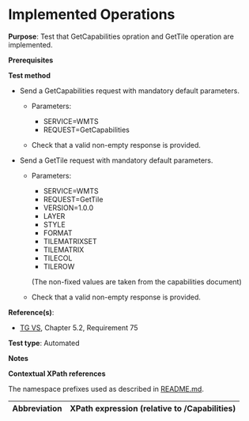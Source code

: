 # Implemented Operations

**Purpose**: Test that GetCapabilities opration and GetTile operation are implemented.

**Prerequisites**

**Test method**

* Send a GetCapabilities request with mandatory default parameters.
  * Parameters:
    * SERVICE=WMTS
    * REQUEST=GetCapabilities

  * Check that a valid non-empty response is provided.

* Send a GetTile request with mandatory default parameters.
  * Parameters:
    * SERVICE=WMTS
    * REQUEST=GetTile
    * VERSION=1.0.0
    * LAYER
    * STYLE
    * FORMAT
    * TILEMATRIXSET
    * TILEMATRIX
    * TILECOL
    * TILEROW

    (The non-fixed values are taken from the capabilities document)

  * Check that a valid non-empty response is provided. 


**Reference(s)**:
* [TG VS](./README.md#ref_TG_VS), Chapter 5.2, Requirement 75

**Test type**: Automated

**Notes**

**Contextual XPath references**

The namespace prefixes used as described in [README.md](./README.md#namespaces).

Abbreviation                                               |  XPath expression (relative to /Capabilities)
---------------------------------------------------------- | -------------------------------------------------------------------------
